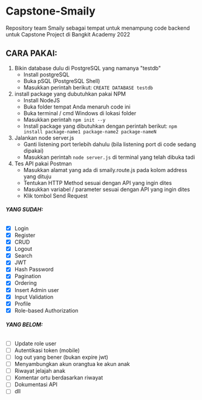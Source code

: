 # Capstone-Smaily

Repository team Smaily sebagai tempat untuk menampung code backend untuk Capstone Project di Bangkit Academy 2022

## CARA PAKAI:
1. Bikin database dulu di PostgreSQL yang namanya "testdb"
   - Install postgreSQL
   - Buka pSQL (PostgreSQL Shell)
   - Masukkan perintah berikut: ```CREATE DATABASE testdb```
2. install package yang dubutuhkan pakai NPM
   - Install NodeJS
   - Buka folder tempat Anda menaruh code ini
   - Buka terminal / cmd Windows di lokasi folder
   - Masukkan perintah ```npm init --y```
   - Install package yang dibutuhkan dengan perintah berikut: ```npm install package-name1 package-name2 package-nameN```
4. Jalankan node server.js
   - Ganti listening port terlebih dahulu (bila listening port di code sedang dipakai)
   - Masukkan perintah ```node server.js``` di terminal yang telah dibuka tadi
5. Tes API pakai Postman
   - Masukkan alamat yang ada di smaily.route.js pada kolom address yang dituju
   - Tentukan HTTP Method sesuai dengan API yang ingin dites
   - Masukkan variabel / parameter sesuai dengan API yang ingin dites
   - Klik tombol Send Request

###### **YANG SUDAH:**
- [x] Login
- [x] Register
- [x] CRUD
- [x] Logout
- [x] Search
- [x] JWT
- [x] Hash Password
- [x] Pagination
- [x] Ordering
- [x] Insert Admin user
- [x] Input Validation
- [x] Profile
- [x] Role-based Authorization

###### **YANG BELOM:**
- [ ] Update role user
- [ ] Autentikasi token (mobile)
- [ ] log out yang bener (bukan expire jwt)
- [ ] Menyambungkan akun orangtua ke akun anak
- [ ] Riwayat jelajah anak
- [ ] Komentar ortu berdasarkan riwayat
- [ ] Dokumentasi API
- [ ] dll

